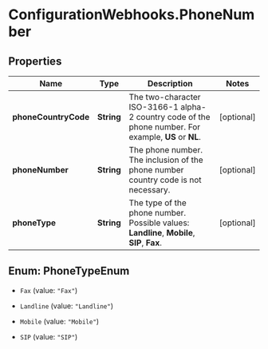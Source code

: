 # ConfigurationWebhooks.PhoneNumber

## Properties

Name | Type | Description | Notes
------------ | ------------- | ------------- | -------------
**phoneCountryCode** | **String** | The two-character ISO-3166-1 alpha-2 country code of the phone number. For example, **US** or **NL**. | [optional] 
**phoneNumber** | **String** | The phone number. The inclusion of the phone number country code is not necessary. | [optional] 
**phoneType** | **String** | The type of the phone number. Possible values: **Landline**, **Mobile**, **SIP**, **Fax**. | [optional] 



## Enum: PhoneTypeEnum


* `Fax` (value: `"Fax"`)

* `Landline` (value: `"Landline"`)

* `Mobile` (value: `"Mobile"`)

* `SIP` (value: `"SIP"`)




